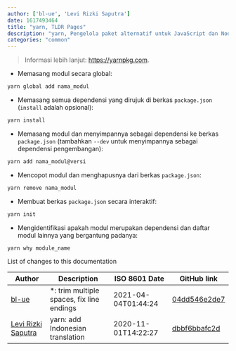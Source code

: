```yaml
---
author: ['bl-ue', 'Levi Rizki Saputra']
date: 1617493464
title: "yarn, TLDR Pages"
description: "yarn, Pengelola paket alternatif untuk JavaScript dan Node.js."
categories: "common"
---
```

> Informasi lebih lanjut: <https://yarnpkg.com>.

- Memasang modul secara global:

```bash
yarn global add nama_modul
```

- Memasang semua dependensi yang dirujuk di berkas `package.json` (`install` adalah opsional):

```bash
yarn install
```

- Memasang modul dan menyimpannya sebagai dependensi ke berkas `package.json` (tambahkan `--dev` untuk menyimpannya sebagai dependensi pengembangan):

```bash
yarn add nama_modul@versi
```

- Mencopot modul dan menghapusnya dari berkas `package.json`:

```bash
yarn remove nama_modul
```

- Membuat berkas `package.json` secara interaktif:

```bash
yarn init
```

- Mengidentifikasi apakah modul merupakan dependensi dan daftar modul lainnya yang bergantung padanya:

```bash
yarn why module_name
```
List of changes to this documentation


Author | Description | ISO 8601 Date | GitHub link
------|-----|-----|-----
[bl-ue](mailto:54780737+bl-ue@users.noreply.github.com) | *: trim multiple spaces, fix line endings | 2021-04-04T01:44:24 | [04dd546e2de7](https://github.com/tldr-pages/tldr/commit/04dd546e2de7f59f40a867acca6f46b0dc8ea9b4)
[Levi Rizki Saputra](mailto:42236775+levirs565@users.noreply.github.com) | yarn: add Indonesian translation | 2020-11-01T14:22:27 | [dbbf6bbafc2d](https://github.com/tldr-pages/tldr/commit/dbbf6bbafc2dccce2c2404619850c437f20c0f4e)

